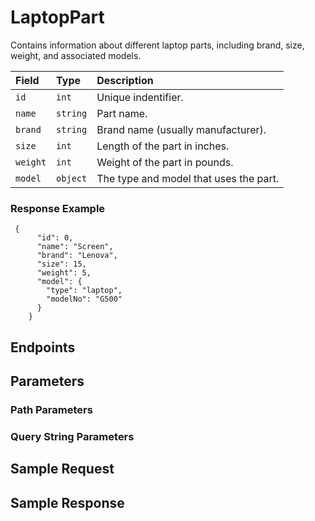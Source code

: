 # LaptopPart

Contains information about different laptop parts, including brand, size, weight, and associated models.

| Field | Type | Description |
| :--- | :--- | :--- |
| `id` | `int` | Unique indentifier. |
| `name` | `string` | Part name. |
| `brand` | `string` | Brand name (usually manufacturer). |
| `size` | `int` | Length of the part in inches. |
| `weight` | `int` | Weight of the part in pounds. |
| `model` | `object` | The type and model that uses the part. |

### Response Example
```
 {
      "id": 0,
      "name": "Screen",
      "brand": "Lenova",
      "size": 15,
      "weight": 5,
      "model": {
        "type": "laptop",
        "modelNo": "G500"
      }
    }
```

## Endpoints

## Parameters

### Path Parameters

### Query String Parameters

## Sample Request

## Sample Response


